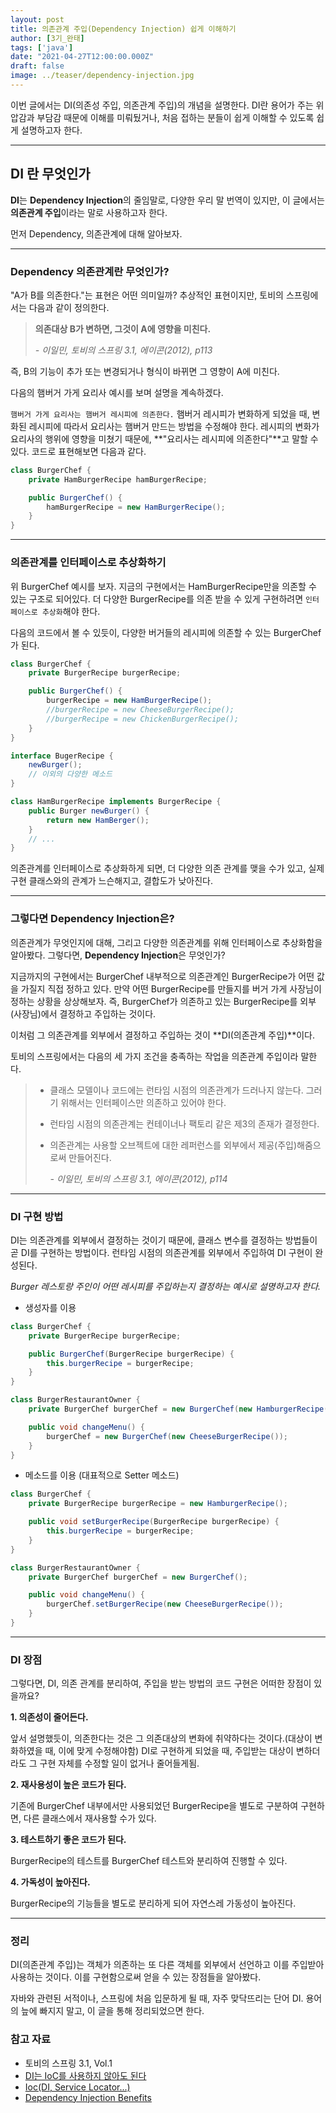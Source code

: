 ```yaml
---
layout: post  
title: 의존관계 주입(Dependency Injection) 쉽게 이해하기
author: [3기_완태]
tags: ['java']
date: "2021-04-27T12:00:00.000Z"
draft: false
image: ../teaser/dependency-injection.jpg
---
```


 이번 글에서는 DI(의존성 주입, 의존관계 주입)의 개념을 설명한다. DI란 용어가 주는 위압감과 부담감 때문에 이해를 미뤄뒀거나, 처음 접하는 분들이 쉽게 이해할 수 있도록 쉽게 설명하고자 한다.

---


## DI 란 무엇인가
**DI**는 **Dependency Injection**의 줄임말로, 다양한 우리 말 번역이 있지만, 이 글에서는 **의존관계 주입**이라는 말로 사용하고자 한다. 

먼저 Dependency, 의존관계에 대해 알아보자.

---

### Dependency 의존관계란 무엇인가?

"A가 B를 의존한다."는 표현은 어떤 의미일까? 추상적인 표현이지만, 토비의 스프링에서는 다음과 같이 정의한다.

> **의존대상 B가 변하면, 그것이 A에 영향을 미친다.**
>
> *- 이일민, 토비의 스프링 3.1, 에이콘(2012), p113*

즉, B의 기능이 추가 또는 변경되거나 형식이 바뀌면 그 영향이 A에 미친다. 

다음의 햄버거 가게 요리사 예시를 보며 설명을 계속하겠다.


`햄버거 가게 요리사는 햄버거 레시피에 의존한다.` 햄버거 레시피가 변화하게 되었을 때, 변화된 레시피에 따라서 요리사는 햄버거 만드는 방법을 수정해야 한다. 레시피의 변화가 요리사의 행위에 영향을 미쳤기 때문에, **"요리사는 레시피에 의존한다"**고 말할 수 있다. 코드로 표현해보면 다음과 같다.

```java
class BurgerChef {
    private HamBurgerRecipe hamBurgerRecipe;

    public BurgerChef() {
        hamBurgerRecipe = new HamBurgerRecipe();        
    }
}
```
---

### 의존관계를 인터페이스로 추상화하기

위 BurgerChef 예시를 보자. 지금의 구현에서는 HamBurgerRecipe만을 의존할 수 있는 구조로 되어있다. 더 다양한 BurgerRecipe를 의존 받을 수 있게 구현하려면 `인터페이스로 추상화`해야 한다. 

다음의 코드에서 볼 수 있듯이, 다양한 버거들의 레시피에 의존할 수 있는 BurgerChef가 된다.

```java
class BurgerChef {
    private BurgerRecipe burgerRecipe;

    public BurgerChef() {
        burgerRecipe = new HamBurgerRecipe();
        //burgerRecipe = new CheeseBurgerRecipe();
        //burgerRecipe = new ChickenBurgerRecipe();
    }
}

interface BugerRecipe {
    newBurger();
    // 이외의 다양한 메소드
} 

class HamBurgerRecipe implements BurgerRecipe {
    public Burger newBurger() {
        return new HamBerger();
    }
    // ...
}
```

의존관계를 인터페이스로 추상화하게 되면, 더 다양한 의존 관계를 맺을 수가 있고, 실제 구현 클래스와의 관계가 느슨해지고, 결합도가 낮아진다.

---

### 그렇다면 Dependency Injection은?

 의존관계가 무엇인지에 대해, 그리고 다양한 의존관계를 위해 인터페이스로 추상화함을 알아봤다. 그렇다면, **Dependency Injection**은 무엇인가?

지금까지의 구현에서는 BurgerChef 내부적으로 의존관계인 BurgerRecipe가 어떤 값을 가질지 직접 정하고 있다. 만약 어떤 BurgerRecipe를 만들지를 버거 가게 사장님이 정하는 상황을 상상해보자. 즉, BurgerChef가 의존하고 있는 BurgerRecipe를 외부(사장님)에서 결정하고 주입하는 것이다.

이처럼 그 의존관계를 외부에서 결정하고 주입하는 것이 **DI(의존관계 주입)**이다.

토비의 스프링에서는 다음의 세 가지 조건을 충족하는 작업을 의존관계 주입이라 말한다.

> - 클래스 모델이나 코드에는 런타임 시점의 의존관계가 드러나지 않는다. 그러기 위해서는 인터페이스만 의존하고 있어야 한다.
> - 런타임 시점의 의존관계는 컨테이너나 팩토리 같은 제3의 존재가 결정한다.
> - 의존관계는 사용할 오브젝트에 대한 레퍼런스를 외부에서 제공(주입)해줌으로써 만들어진다.
>
>   *- 이일민, 토비의 스프링 3.1, 에이콘(2012), p114*

---

### DI 구현 방법

DI는 의존관계를 외부에서 결정하는 것이기 때문에, 클래스 변수를 결정하는 방법들이 곧 DI를 구현하는 방법이다. 런타임 시점의 의존관계를 외부에서 주입하여 DI 구현이 완성된다.

*Burger 레스토랑 주인이 어떤 레시피를 주입하는지 결정하는 예시로 설명하고자 한다.*

- 생성자를 이용

```java
class BurgerChef {
    private BurgerRecipe burgerRecipe;

    public BurgerChef(BurgerRecipe burgerRecipe) {
        this.burgerRecipe = burgerRecipe;
    }
}

class BurgerRestaurantOwner {
    private BurgerChef burgerChef = new BurgerChef(new HamburgerRecipe());

    public void changeMenu() {
        burgerChef = new BurgerChef(new CheeseBurgerRecipe());
    }
}
```

- 메소드를 이용 (대표적으로 Setter 메소드)

```java
class BurgerChef {
    private BurgerRecipe burgerRecipe = new HamburgerRecipe();

    public void setBurgerRecipe(BurgerRecipe burgerRecipe) {
        this.burgerRecipe = burgerRecipe;
    }
}

class BurgerRestaurantOwner {
    private BurgerChef burgerChef = new BurgerChef();

    public void changeMenu() {
        burgerChef.setBurgerRecipe(new CheeseBurgerRecipe());
    }
}
```

---

### DI 장점

그렇다면, DI, 의존 관계를 분리하여, 주입을 받는 방법의 코드 구현은 어떠한 장점이 있을까요?

**1. 의존성이 줄어든다.**

앞서 설명했듯이, 의존한다는 것은 그 의존대상의 변화에 취약하다는 것이다.(대상이 변화하였을 때, 이에 맞게 수정해야함) DI로 구현하게 되었을 때, 주입받는 대상이 변하더라도 그 구현 자체를 수정할 일이 없거나 줄어들게됨.

**2. 재사용성이 높은 코드가 된다.**

기존에 BurgerChef 내부에서만 사용되었던 BurgerRecipe을 별도로 구분하여 구현하면, 다른 클래스에서 재사용할 수가 있다.

**3. 테스트하기 좋은 코드가 된다.**

BurgerRecipe의 테스트를 BurgerChef 테스트와 분리하여 진행할 수 있다.

**4. 가독성이 높아진다.**

BurgerRecipe의 기능들을 별도로 분리하게 되어 자연스레 가동성이 높아진다.

---

### 정리
DI(의존관계 주입)는 객체가 의존하는 또 다른 객체를 외부에서 선언하고 이를 주입받아 사용하는 것이다. 이를 구현함으로써 얻을 수 있는 장점들을 알아봤다.

자바와 관련된 서적이나, 스프링에 처음 입문하게 될 때, 자주 맞닥뜨리는 단어 DI. 용어의 늪에 빠지지 말고, 이 글을 통해 정리되었으면 한다. 


### 참고 자료
-   토비의 스프링 3.1, Vol.1
-   [DI는 IoC를 사용하지 않아도 된다](https://jwchung.github.io/DI%EB%8A%94-IoC%EB%A5%BC-%EC%82%AC%EC%9A%A9%ED%95%98%EC%A7%80-%EC%95%8A%EC%95%84%EB%8F%84-%EB%90%9C%EB%8B%A4)
-   [Ioc(DI, Service Locator...)](https://ahea.wordpress.com/2018/09/09/1754/)
-   [Dependency Injection Benefits](http://tutorials.jenkov.com/dependency-injection/dependency-injection-benefits.html)
